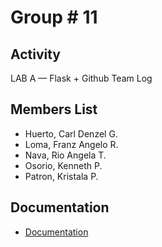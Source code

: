 # Group # 11

## Activity

LAB A — Flask + Github Team Log

## Members List

- Huerto, Carl Denzel G.
- Loma, Franz Angelo R.
- Nava, Rio Angela T. 
- Osorio, Kenneth P.
- Patron, Kristala P.

## Documentation

- [Documentation](https://docs.google.com/document/d/1SohkNUJou3Z_-nrkS2Z8xF-PTEZ4Qc4SItAMMkjK-88/edit?usp=sharing)

